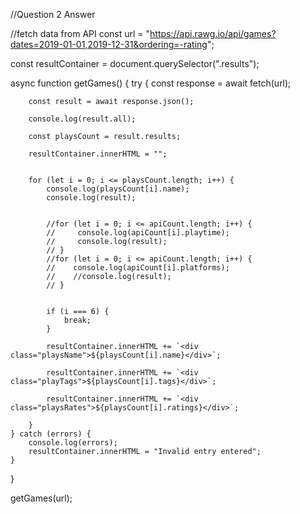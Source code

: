 //Question 2 Answer


//fetch data from API
const url = "https://api.rawg.io/api/games?dates=2019-01-01,2019-12-31&ordering=-rating";

const resultContainer = document.querySelector(".results");

async function getGames() {
    try {
        const response = await fetch(url);

        const result = await response.json();

        console.log(result.all);

        const playsCount = result.results;

        resultContainer.innerHTML = "";


        for (let i = 0; i <= playsCount.length; i++) {
            console.log(playsCount[i].name);
            console.log(result);


            //for (let i = 0; i <= apiCount.length; i++) {
            //     console.log(apiCount[i].playtime);
            //     console.log(result);
            // }
            //for (let i = 0; i <= apiCount.length; i++) {
            //    console.log(apiCount[i].platforms);
            //    //console.log(result);
            // }


            if (i === 6) {
                break;
            }

            resultContainer.innerHTML += `<div class="playsName">${playsCount[i].name}</div>`;

            resultContainer.innerHTML += `<div class="playTags">${playsCount[i].tags}</div>`;

            resultContainer.innerHTML += `<div class="playsRates">${playsCount[i].ratings}</div>`;

        }
    } catch (errors) {
        console.log(errors);
        resultContainer.innerHTML = "Invalid entry entered";
    }

}

getGames(url);